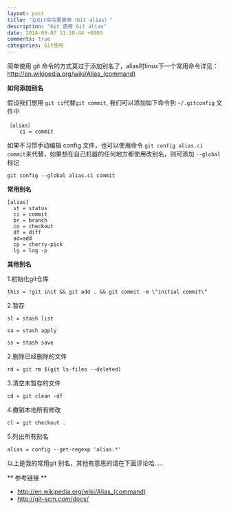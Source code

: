 ```yaml
---
layout: post
title: "让Git命令更简单（Git alias）"
description: "Git 使用 Git alias"
date: 2014-09-07 11:10:44 +0800
comments: true
categories: Git使用
---
```


简单使用 git 命令的方式莫过于添加别名了，alias时linux下一个常用命令详见：<u>http://en.wikipedia.org/wiki/Alias_(command) </u> 

**如何添加别名**

假设我们想用 `git ci`代替`git commit`, 我们可以添加如下命令到 `~/.gitconfig` 文件中

	［alias］
		ci = commit

如果不习惯手动编辑 config 文件，也可以使用命令 `git config alias.ci commit`来代替，如果想在自己机器的任何地方都使用改别名，则可添加 `--global` 标记
	
	git config --global alias.ci commit

<!--more-->

**常用别名**

```
[alias]
  st = status
  ci = commit
  br = branch
  co = checkout
  df = diff
  ad=add
  cp = cherry-pick
  lg = log -p
 ```

**其他别名**

1.初始化git仓库

`this = !git init && git add . && git commit -m \"initial commit\"`

2.暂存

`sl = stash list`

`sa = stash apply`

`ss = stash save`


2.删除已经删除的文件

`rd = git rm $(git ls-files --deleted)  `

3.清空未暂存的文件

`cd = git clean -df`

4.撤销本地所有修改

`cl = git checkout .`

5.列出所有别名

`alias = config --get-regexp 'alias.*'`


以上是我的常用git 别名，其他有意思的请在下面评论哈.....


** 参考链接 ** 

- <u>http://en.wikipedia.org/wiki/Alias_(command) </u>
- <u>http://git-scm.com/docs/ </u>

